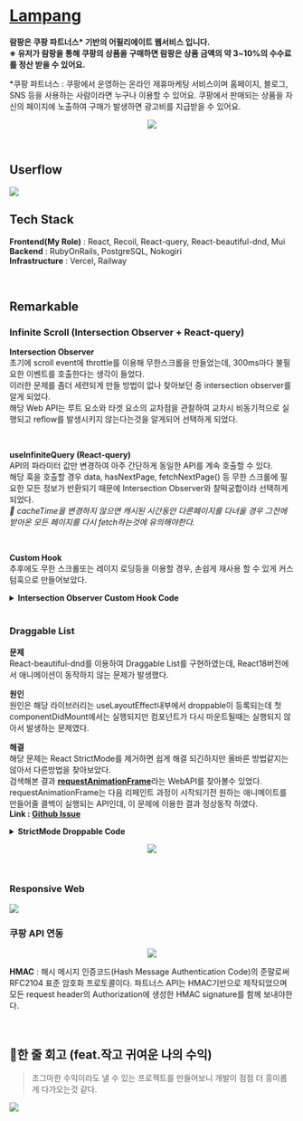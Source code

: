 # [Lampang](https://llamaste.site)
<b>람팡은 쿠팡 파트너스* 기반의 어필리에이트 웹서비스 입니다.</b><br/>
<b>※ 유저가 람팡을 통해 쿠팡의 상품을 구매하면 람팡은 상품 금액의 약 3~10%의 수수료를 정산 받을 수 있어요.</b>

*쿠팡 파트너스 : 쿠팡에서 운영하는 온라인 제휴마케팅 서비스이며 홈페이지, 블로그, SNS 등을 사용하는 사람이라면 누구나 이용할 수 있어요. 쿠팡에서 판매되는 상품을 자신의 페이지에 노출하여 구매가 발생하면 광고비를 지급받을 수 있어요.

<p align="center">
<img src="https://user-images.githubusercontent.com/90495580/205214487-7b5db9c2-4c69-46ad-9248-d70c6dfeb42c.png" />
</p>

<br/>

## Userflow
<img src="https://user-images.githubusercontent.com/90495580/205214864-6d50b4ba-7ac7-4e68-8338-7b2f08a2d5f3.png"/>

<br/>

## Tech Stack
<b>Frontend(My Role)</b> : React, Recoil, React-query, React-beautiful-dnd, Mui <br/>
<b>Backend</b> : RubyOnRails, PostgreSQL, Nokogiri <br/>
<b>Infrastructure</b> : Vercel, Railway

<br/>

## Remarkable
### Infinite Scroll (Intersection Observer + React-query)
<b>Intersection Observer</b> <br/>
초기에 scroll event에 throttle를 이용해 무한스크롤을 만들었는데, 300ms마다 불필요한 이벤트를 호출한다는 생각이 들었다.<br/>
이러한 문제를 좀더 세련되게 만들 방법이 없나 찾아보던 중 intersection observer를 알게 되었다. <br/>
해당 Web API는 루트 요소와 타겟 요소의 교차점을 관찰하여 교차시 비동기적으로 실행되고 reflow를 발생시키지 않는다는것을 알게되어 선택하게 되었다.<br/>

<br/>

<b>useInfiniteQuery (React-query)</b><br/>
API의 파라미터 값만 변경하여 아주 간단하게 동일한 API를 계속 호출할 수 있다. <br/>
해당 훅을 호출할 경우 data, hasNextPage, fetchNextPage() 등 무한 스크롤에 필요한 모든 정보가 반환되기 때문에
Intersection Observer와 찰떡궁합이라 선택하게 되었다. <br/>
_🚨 cacheTime을 변경하지 않으면 캐시된 시간동안 다른페이지를 다녀올 경우 그전에 받아온 모든 페이지를 다시 fetch하는것에 유의해야한다._


<br/>

<b>Custom Hook</b><br/>
추후에도 무한 스크롤또는 레이지 로딩등을 이용할 경우, 손쉽게 재사용 할 수 있게 커스텀훅으로 만들어보았다.

<details>
<summary><b>Intersection Observer Custom Hook Code</b></summary>
<div markdown="1">    

```javascript
import { useEffect } from "react";

const useIntersectionObserver = ({
  root,
  target,
  onIntersect,
  threshold = 1.0,
  rootMargin = "0px",
  enabled = true,
}) => {
  useEffect(() => {
    if (!enabled) return;

    const observer = new IntersectionObserver(
      (entries) => (
        entries.forEach((entry) => entry.isIntersecting && onIntersect()),
        {
          // 루트가 없다면, 브라우저 뷰포트가 기본값으로 설정된다.
          root: root && root.current,
          rootMargin,
          threshold,
        }
      )
    );

    const currentTarget = target && target.current;

    if (!currentTarget) return;
    observer.observe(currentTarget);

    return () => observer.unobserve(currentTarget);
  }, [target, onIntersect, root, rootMargin, threshold, enabled]);
};

export default useIntersectionObserver;
```

</div>
</details>

<br/>

### Draggable List
<b>문제</b><br/>
React-beautiful-dnd를 이용하여 Draggable List를 구현하였는데, React18버전에서 애니메이션이 동작하지 않는 문제가 발생했다.<br/>

<b>원인</b><br/>
원인은 해당 라이브러리는 useLayoutEffect내부에서 droppable이 등록되는데 첫 componentDidMount에서는 실행되지만 컴포넌트가 다시 마운트될때는 실행되지 않아서 발생하는 문제였다.<br/>

<b>해결</b><br/>
해당 문제는 React StrictMode를 제거하면 쉽게 해결 되긴하지만 올바른 방법같지는 않아서 다른방법을 찾아보았다.<br/>
검색해본 결과 <b>[requestAnimationFrame](https://developer.mozilla.org/ko/docs/Web/API/Window/requestAnimationFrame)</b>라는 WebAPI를 찾아볼수 있었다.<br/>
requestAnimationFrame는 다음 리페인트 과정이 시작되기전 원하는 애니메이트를 만들어줄 콜백이 실행되는 API인데, 이 문제에 이용한 결과 정상동작 하였다.<br/>
<b>Link : [Github Issue](https://github.com/atlassian/react-beautiful-dnd/issues/2399)</b>


<details>
<summary><b>StrictMode Droppable Code</b></summary>
<div markdown="1">

```javascript
import { useEffect, useState } from "react";
import { Droppable, DroppableProps } from "react-beautiful-dnd";

const StrictModeDroppable = ({ children, ...props }: DroppableProps) => {
  const [enabled, setEnabled] = useState(false);

  useEffect(() => {
    const animation = requestAnimationFrame(() => setEnabled(true));

    return () => {
      cancelAnimationFrame(animation);
      setEnabled(false);
    };
  }, []);

  if (!enabled) {
    return null;
  }

  return <Droppable {...props}>{children}</Droppable>;
};

export default StrictModeDroppable;

```

</div>
</details>

<p align="center">
<img src="https://user-images.githubusercontent.com/90495580/205236509-cd6f9c8a-7773-4d5e-8850-e41c86eaf6f0.gif" />
</p>

<br/>

### Responsive Web
<img src="https://user-images.githubusercontent.com/90495580/205216078-37ecb978-2b2f-45cf-8e5d-1c3d277eaf57.png" />

<br/>

### 쿠팡 API 연동
<p align="center">
<img src="https://user-images.githubusercontent.com/90495580/205235323-8de4e946-fd62-4af5-a049-2479e7b6f6af.png" />
</p>

<b>HMAC</b> : 해시 메시지 인증코드(Hash Message Authentication Code)의 준말로써 RFC2104 표준 암호화 프로토콜이다. 파트너스 API는 HMAC기반으로 제작되었으며 모든 request header의 Authorization에 생성한 HMAC signature를 함께 보내야한다.<br>

<br/>

## 📌한 줄 회고 (feat.작고 귀여운 나의 수익)
> 조그마한 수익이라도 낼 수 있는 프로젝트를 만들어보니 개발이 점점 더 흥미롭게 다가오는것 같다.

<img src="https://user-images.githubusercontent.com/90495580/205271326-bfaf9a8f-3f5a-4cea-800f-b21d526268d5.png" />
